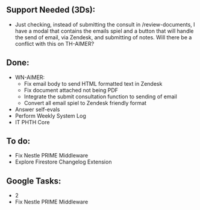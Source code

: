 ## Support Needed (3Ds):
  - Just checking, instead of submitting the consult in /review-documents, I have a modal that contains the emails spiel and a button that will handle the send of email, via Zendesk, and submitting of notes. Will there be a conflict with this on TH-AIMER?
## Done:
  - WN-AIMER:
    - Fix email body to send HTML formatted text in Zendesk
    - Fix document attached not being PDF
    - Integrate the submit consultation function to sending of email
    - Convert all email spiel to Zendesk friendly format
  - Answer self-evals
  - Perform Weekly System Log
  - IT PHTH Core
## To do:
  - Fix Nestle PRIME Middleware
  - Explore Firestore Changelog Extension 
## Google Tasks:
  - 2
  - Fix Nestle PRIME Middleware